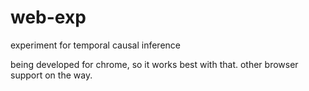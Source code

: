 web-exp
=======

experiment for temporal causal inference

being developed for chrome, so it works best with that. other browser support on the way.